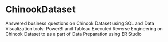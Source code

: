 # ChinookDataset
Answered business questions on Chinook Dataset using SQL and Data Visualization tools: PowerBI and Tableau
Executed Reverse Engineering on Chinook Dataset to as a part of Data Preparation using ER Studio
